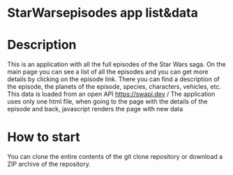 # StarWarsepisodes app list&data
# Description 
This is an application with all the full episodes of the Star Wars saga. On the main page you can see a list of all the episodes and you can get more details by clicking on the episode link. There you can find a description of the episode, the planets of the episode, species, characters, vehicles, etc. This data is loaded from an open API https://swapi.dev / The application uses only one html file, when going to the page with the details of the episode and back, javascript renders the page with new data
# How to start
You can clone the entire contents of the git clone <this repo> repository or download a ZIP archive of the repository.
